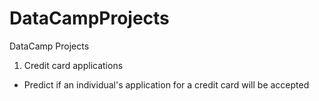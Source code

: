 # DataCampProjects
DataCamp Projects

1. Credit card applications
  * Predict if an individual's application for a credit card will be accepted
